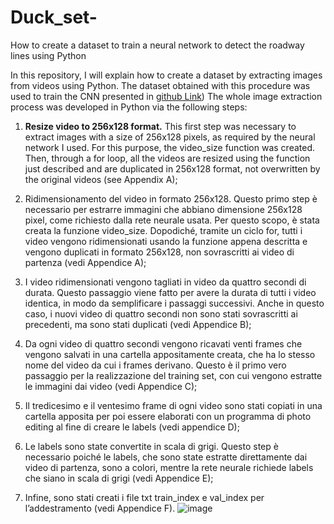 # Duck_set-
How to create a dataset to train a neural network to detect the roadway lines using Python

In this repository, I will explain how to create a dataset by extracting images from videos using Python. 
The dataset obtained with this procedure was used to train the CNN presented in [github Link](https://github.com/Sigma117/Robust-Lane-Detection))
The whole image extraction process was developed in Python via the following steps: 

1) **Resize video to 256x128 format.** This first step was necessary to extract images with a size of 256x128 pixels, as required by the neural network I  used. For this purpose, the video_size function was created. Then, through a for loop, all the videos are resized using the function just described and are duplicated in 256x128 format, not overwritten by the original videos (see Appendix A);

1)	Ridimensionamento del video in formato 256x128. Questo primo step è necessario per estrarre immagini che abbiano dimensione 256x128 pixel, come richiesto dalla rete neurale usata. Per questo scopo, è stata creata la funzione video_size. Dopodiché, tramite un ciclo for, tutti i video vengono ridimensionati usando la funzione appena descritta e vengono duplicati in formato 256x128, non sovrascritti ai video di partenza (vedi Appendice A);

2)	I video ridimensionati vengono tagliati in video da quattro secondi di durata. Questo passaggio viene fatto per avere la durata di tutti i video identica, in modo da semplificare i passaggi successivi. Anche in questo caso, i nuovi video di quattro secondi non sono stati sovrascritti ai precedenti, ma sono stati duplicati (vedi Appendice B); 

3)	Da ogni video di quattro secondi vengono ricavati venti frames che vengono salvati in una cartella appositamente creata, che ha lo stesso nome del video da cui i frames derivano. Questo è il primo vero passaggio per la realizzazione del training set, con cui vengono estratte le immagini dai video (vedi Appendice C);

4)	Il tredicesimo e il ventesimo frame di ogni video sono stati copiati in una cartella apposita per poi essere elaborati con un programma di photo editing al fine di creare le labels (vedi appendice D); 

5)	Le labels sono state convertite in scala di grigi. Questo step è necessario poiché le labels, che sono state estratte direttamente dai video di partenza, sono a colori, mentre la rete neurale richiede labels che siano in scala di grigi (vedi Appendice E); 

6)	Infine, sono stati creati i file txt train_index e val_index per l’addestramento (vedi Appendice F). 
![image](https://user-images.githubusercontent.com/71655239/167939550-bd4e65de-9d84-4acf-b9cd-3e531042478a.png)
